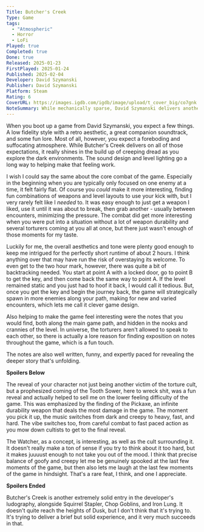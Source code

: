 ```yaml
---
Title: Butcher's Creek
Type: Game
tags:
  - "Atmospheric"
  - Horror
  - LoFi
Played: true
Completed: true
Done: true
Released: 2025-01-23
FirstPlayed: 2025-01-24
Published: 2025-02-04
Developer: David Szymanski
Publisher: David Szymanski
Platform: Steam
Rating: 6
CoverURL: https://images.igdb.com/igdb/image/upload/t_cover_big/co7gnk.jpg
NoteSummary: While mechanically sparse, David Szymanski delivers another amazing atmosphere piece.
---
```

When you boot up a game from David Szymanski, you expect a few things. A low fidelity style with a retro aesthetic, a great companion soundtrack, and some fun lore. Most of all, however, you expect a foreboding and suffocating atmosphere. While Butcher's Creek delivers on all of those expectations, it really shines in the build up of creeping dread as you explore the dark environments. The sound design and level lighting go a long way to helping make that feeling work. 

I wish I could say the same about the core combat of the game. Especially in the beginning when you are typically only focused on one enemy at a time, it felt fairly flat. Of course you *could* make it more interesting, finding fun combinations of weapons and level layouts to use your kick with, but I very rarely felt like I *needed* to. It was easy enough to just get a weapon I liked, use it until it was about to break, then grab another - usually between encounters, minimizing the pressure. The combat did get more interesting when you were put into a situation without a lot of weapon durability and several torturers coming at you all at once, but there just wasn't enough of those moments for my taste. 

Luckily for me, the overall aesthetics and tone were plenty good enough to keep me intrigued for the perfectly short runtime of about 2 hours. I think anything over that may have run the risk of overstaying its welcome. To even get to the two hour mark, however, there was quite a bit of backtracking needed. You start at point A with a locked door, go to point B to get the key, and then come back the same way to point A. If the level remained static and you just had to hoof it back, I would call it tedious. But, once you get the key and begin the journey back, the game will strategically spawn in more enemies along your path, making for new and varied encounters, which lets me call it clever game design.

Also helping to make the game feel interesting were the notes that you would find, both along the main game path, and hidden in the nooks and crannies of the level. In universe, the torturers aren't allowed to speak to each other, so there is actually a lore reason for finding exposition on notes throughout the game, which is a fun touch.

The notes are also well written, funny, and expertly paced for revealing the deeper story that's unfolding.

**Spoilers Below**

The reveal of your character not just being another victim of the torture cult, but a prophesized coming of the Tooth Sower, here to wreck shit, was a fun reveal and actually helped to sell me on the lower feeling difficulty of the game. This was emphasized by the finding of the Pickaxe, an infinite durability weapon that deals the most damage in the game. The moment you pick it up, the music switches from dark and creepy to heavy, fast, and hard. The vibe switches too, from careful combat to fast paced action as you mow down cultists to get to the final reveal. 

The Watcher, as a concept, is interesting, as well as the cult surrounding it. It doesn't really make a ton of sense if you try to think about it too hard, but it makes juuuust enough to not take you out of the mood. I think that precise balance of goofy and creepy let me be genuinely spooked at the last few moments of the game, but then also lets me laugh at the last few moments of the game in hindsight. That's a rare feat, I think, and one I appreciate.

**Spoilers Ended**

Butcher's Creek is another extremely solid entry in the developer's ludography, alongside Squirrel Stapler, Chop Goblins, and Iron Lung. It doesn't quite reach the heights of Dusk, but I don't think that it's trying to. It's trying to deliver a brief but solid experience, and it very much succeeds in that. 